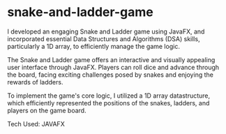 # snake-and-ladder-game
I developed an engaging Snake and Ladder game using JavaFX, and incorporated essential Data Structures and
Algorithms (DSA) skills, particularly a 1D array, to efficiently manage the game logic.

The Snake and Ladder game offers an interactive and visually appealing user interface through JavaFX. Players can roll dice
and advance through the board, facing exciting challenges posed by snakes and enjoying the rewards of ladders.

To implement the game's core logic, I utilized a 1D array datastructure, which efficiently represented the positions of the
snakes, ladders, and players on the game board.

Tech Used: JAVAFX
